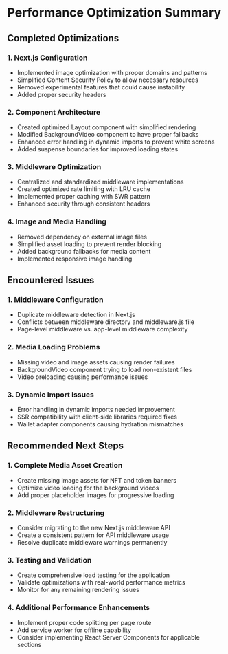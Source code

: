 # Performance Optimization Summary

## Completed Optimizations

### 1. Next.js Configuration
- Implemented image optimization with proper domains and patterns
- Simplified Content Security Policy to allow necessary resources
- Removed experimental features that could cause instability
- Added proper security headers

### 2. Component Architecture
- Created optimized Layout component with simplified rendering
- Modified BackgroundVideo component to have proper fallbacks
- Enhanced error handling in dynamic imports to prevent white screens
- Added suspense boundaries for improved loading states

### 3. Middleware Optimization
- Centralized and standardized middleware implementations
- Created optimized rate limiting with LRU cache
- Implemented proper caching with SWR pattern
- Enhanced security through consistent headers

### 4. Image and Media Handling
- Removed dependency on external image files
- Simplified asset loading to prevent render blocking
- Added background fallbacks for media content
- Implemented responsive image handling

## Encountered Issues

### 1. Middleware Configuration
- Duplicate middleware detection in Next.js
- Conflicts between middleware directory and middleware.js file
- Page-level middleware vs. app-level middleware complexity

### 2. Media Loading Problems
- Missing video and image assets causing render failures
- BackgroundVideo component trying to load non-existent files
- Video preloading causing performance issues

### 3. Dynamic Import Issues
- Error handling in dynamic imports needed improvement
- SSR compatibility with client-side libraries required fixes
- Wallet adapter components causing hydration mismatches

## Recommended Next Steps

### 1. Complete Media Asset Creation
- Create missing image assets for NFT and token banners
- Optimize video loading for the background videos
- Add proper placeholder images for progressive loading

### 2. Middleware Restructuring
- Consider migrating to the new Next.js middleware API
- Create a consistent pattern for API middleware usage
- Resolve duplicate middleware warnings permanently

### 3. Testing and Validation
- Create comprehensive load testing for the application
- Validate optimizations with real-world performance metrics
- Monitor for any remaining rendering issues

### 4. Additional Performance Enhancements
- Implement proper code splitting per page route
- Add service worker for offline capability
- Consider implementing React Server Components for applicable sections